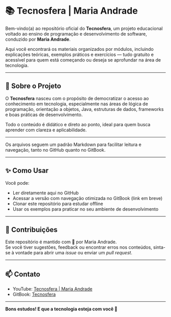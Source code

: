 # 📚 Tecnosfera | Maria Andrade

Bem-vindo(a) ao repositório oficial do **Tecnosfera**, um projeto educacional voltado ao ensino de programação e desenvolvimento de software, conduzido por **Maria Andrade**.

Aqui você encontrará os materiais organizados por módulos, incluindo explicações teóricas, exemplos práticos e exercícios — tudo gratuito e acessível para quem está começando ou deseja se aprofundar na área de tecnologia.

---

## 🚀 Sobre o Projeto

O **Tecnosfera** nasceu com o propósito de democratizar o acesso ao conhecimento em tecnologia, especialmente nas áreas de lógica de programação, orientação a objetos, Java, estruturas de dados, frameworks e boas práticas de desenvolvimento.

Todo o conteúdo é didático e direto ao ponto, ideal para quem busca aprender com clareza e aplicabilidade.

---


Os arquivos seguem um padrão Markdown para facilitar leitura e navegação, tanto no GitHub quanto no GitBook.

---

## ✨ Como Usar

Você pode:

- Ler diretamente aqui no GitHub
- Acessar a versão com navegação otimizada no GitBook (link em breve)
- Clonar este repositório para estudar offline
- Usar os exemplos para praticar no seu ambiente de desenvolvimento

---

## 🤝 Contribuições

Este repositório é mantido com 💙 por Maria Andrade.  
Se você tiver sugestões, feedback ou encontrar erros nos conteúdos, sinta-se à vontade para abrir uma _issue_ ou enviar um _pull request_.

---

## 📫 Contato

- YouTube: [Tecnosfera | Maria Andrade](https://www.youtube.com/@of.maripaz)
- GitBook: [Tecnosfera](https://maria-3.gitbook.io/maria-docs)

---

**Bons estudos! E que a tecnologia esteja com você 🚀**

